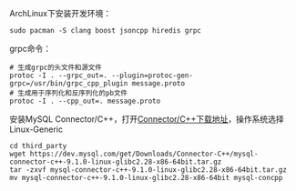 ArchLinux下安装开发环境：

```shell
sudo pacman -S clang boost jsoncpp hiredis grpc
```

grpc命令：

```shell
# 生成grpc的头文件和源文件
protoc -I . --grpc_out=. --plugin=protoc-gen-grpc=/usr/bin/grpc_cpp_plugin message.proto
# 生成用于序列化和反序列化的pb文件
protoc -I . --cpp_out=. message.proto
```

安装MySQL Connector/C++，打开[Connector/C++下载地址](https://dev.mysql.com/downloads/connector/cpp/)，操作系统选择Linux-Generic

```shell
cd third_party
wget https://dev.mysql.com/get/Downloads/Connector-C++/mysql-connector-c++-9.1.0-linux-glibc2.28-x86-64bit.tar.gz
tar -zxvf mysql-connector-c++-9.1.0-linux-glibc2.28-x86-64bit.tar.gz
mv mysql-connector-c++-9.1.0-linux-glibc2.28-x86-64bit mysql-concpp
```
